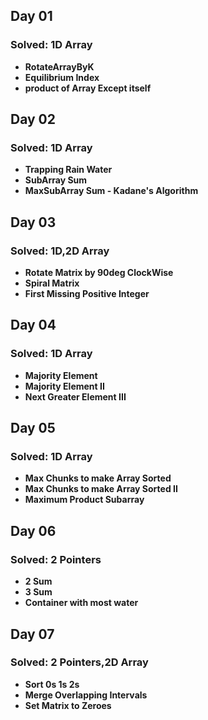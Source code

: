 ## Day 01

### Solved: 1D Array

 - **RotateArrayByK**
 - **Equilibrium Index**
 - **product of Array Except itself**

## Day 02

### Solved: 1D Array

 - **Trapping Rain Water**
 - **SubArray Sum**
 - **MaxSubArray Sum - Kadane's Algorithm**

## Day 03

### Solved: 1D,2D Array

 - **Rotate Matrix by 90deg ClockWise**
 - **Spiral Matrix**
 - **First Missing Positive Integer**

## Day 04

### Solved: 1D Array

 - **Majority Element**
 - **Majority Element II**
 - **Next Greater Element III**

## Day 05

### Solved: 1D Array

 - **Max Chunks to make Array Sorted**
 - **Max Chunks to make Array Sorted II**
 - **Maximum Product Subarray**

## Day 06

### Solved: 2 Pointers

 - **2 Sum**
 - **3 Sum**
 - **Container with most water**

## Day 07

### Solved: 2 Pointers,2D Array

 - **Sort 0s 1s 2s**
 - **Merge Overlapping Intervals**
 - **Set Matrix to Zeroes**
